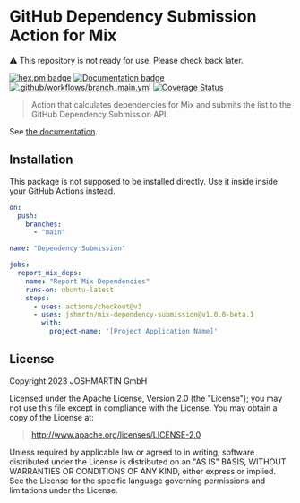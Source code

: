 # GitHub Dependency Submission Action for Mix

:warning: This repository is not ready for use. Please check back later.

[![hex.pm badge](https://img.shields.io/badge/Package%20on%20hex.pm-informational)](https://hex.pm/packages/mix_dependency_submission)
[![Documentation badge](https://img.shields.io/badge/Documentation-ff69b4)][docs]
[![.github/workflows/branch_main.yml](https://github.com/jshmrtn/mix-dependency-submission/actions/workflows/branch_main.yml/badge.svg)](https://github.com/jshmrtn/mix-dependency-submission/actions/workflows/branch_main.yml)
[![Coverage Status](https://coveralls.io/repos/github/jshmrtn/mix-dependency-submission/badge.svg?branch=main)](https://coveralls.io/github/jshmrtn/mix-dependency-submission?branch=main)

> Action that calculates dependencies for Mix and submits the list to the
> GitHub Dependency Submission API.

See [the documentation][docs].

## Installation

This package is not supposed to be installed directly. Use it inside inside your
GitHub Actions instead.

```yaml
on:
  push:
    branches:
      - "main"

name: "Dependency Submission"

jobs:
  report_mix_deps:
    name: "Report Mix Dependencies"
    runs-on: ubuntu-latest
    steps:
      - uses: actions/checkout@v3
      - uses: jshmrtn/mix-dependency-submission@v1.0.0-beta.1
        with:
          project-name: '[Project Application Name]'
```

## License

Copyright 2023 JOSHMARTIN GmbH

  Licensed under the Apache License, Version 2.0 (the "License");
  you may not use this file except in compliance with the License.
  You may obtain a copy of the License at:

  > <http://www.apache.org/licenses/LICENSE-2.0>

  Unless required by applicable law or agreed to in writing, software
  distributed under the License is distributed on an "AS IS" BASIS,
  WITHOUT WARRANTIES OR CONDITIONS OF ANY KIND, either express or implied.
  See the License for the specific language governing permissions and
  limitations under the License.

[docs]: https://hexdocs.pm/mix_dependency_submission

